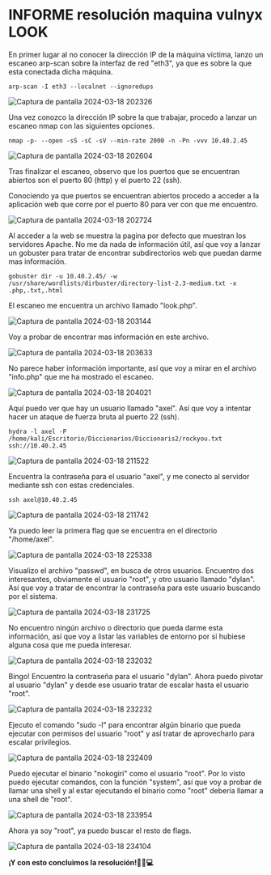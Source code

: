 # INFORME resolución maquina vulnyx LOOK

En primer lugar al no conocer la dirección IP de la máquina víctima, lanzo un escaneo arp-scan sobre la interfaz de red "eth3", ya que es sobre la que esta conectada dicha máquina.

```
arp-scan -I eth3 --localnet --ignoredups
```

![Captura de pantalla 2024-03-18 202326](https://github.com/CBonastre/hacking_labs/assets/151465796/ac3a53e3-c6e9-4825-8da0-fff69caff030)


Una vez conozco la dirección IP sobre la que trabajar, procedo a lanzar un escaneo nmap con las siguientes opciones.

```
nmap -p- --open -sS -sC -sV --min-rate 2000 -n -Pn -vvv 10.40.2.45
```

![Captura de pantalla 2024-03-18 202604](https://github.com/CBonastre/hacking_labs/assets/151465796/7cf41404-5521-4eac-baa2-88b1073486af)


Tras finalizar el escaneo, observo que los puertos que se encuentran abiertos son el puerto 80 (http) y el puerto 22 (ssh).

Conociendo ya que puertos se encuentran abiertos procedo a acceder a la aplicación web que corre por el puerto 80 para ver con que me encuentro.

![Captura de pantalla 2024-03-18 202724](https://github.com/CBonastre/hacking_labs/assets/151465796/70b13606-0c9b-4d88-8227-b6a4f38643e1)


Al acceder a la web se muestra la pagina por defecto que muestran los servidores Apache. No me da nada de información útil, así que voy a lanzar un gobuster para tratar de encontrar subdirectorios web que puedan darme mas información.

```
gobuster dir -u 10.40.2.45/ -w /usr/share/wordlists/dirbuster/directory-list-2.3-medium.txt -x .php,.txt,.html
```

El escaneo me encuentra un archivo llamado "look.php".

![Captura de pantalla 2024-03-18 203144](https://github.com/CBonastre/hacking_labs/assets/151465796/99e85991-019a-46cc-a3ef-88a7a2a76b05)


Voy a probar de encontrar mas información en este archivo.

![Captura de pantalla 2024-03-18 203633](https://github.com/CBonastre/hacking_labs/assets/151465796/8b7275b1-df4f-4e75-a043-6f3b3d5859e8)


No parece haber información importante, así que voy a mirar en el archivo "info.php" que me ha mostrado el escaneo.

![Captura de pantalla 2024-03-18 204021](https://github.com/CBonastre/hacking_labs/assets/151465796/e241557c-a43c-4a59-847c-a1c984c0a773)


Aquí puedo ver que hay un usuario llamado "axel". Así que voy a intentar hacer un ataque de fuerza bruta al puerto 22 (ssh).

```
hydra -l axel -P /home/kali/Escritorio/Diccionarios/Diccionaris2/rockyou.txt ssh://10.40.2.45
```

![Captura de pantalla 2024-03-18 211522](https://github.com/CBonastre/hacking_labs/assets/151465796/88c0565d-5650-4fc0-93a1-9a7f3c9f2096)


Encuentra la contraseña para el usuario "axel", y me conecto al servidor mediante ssh con estas credenciales.

```
ssh axel@10.40.2.45
```

![Captura de pantalla 2024-03-18 211742](https://github.com/CBonastre/hacking_labs/assets/151465796/a1058587-e1e9-4d22-8597-01963e353475)


Ya puedo leer la primera flag que se encuentra en el directorio "/home/axel".

![Captura de pantalla 2024-03-18 225338](https://github.com/CBonastre/hacking_labs/assets/151465796/99a8f11d-a497-4372-991d-e14cd0b64ee1)

Visualizo el archivo "passwd", en busca de otros usuarios. Encuentro dos interesantes, obviamente el usuario "root", y otro usuario llamado "dylan". Así que voy a tratar de encontrar la contraseña para este usuario buscando por el sistema.

![Captura de pantalla 2024-03-18 231725](https://github.com/CBonastre/hacking_labs/assets/151465796/933ea7cf-e0ba-4a21-9689-a0899b14fbd8)


No encuentro ningún archivo o directorio que pueda darme esta información, así que voy a listar las variables de entorno por si hubiese alguna cosa que me pueda interesar.

![Captura de pantalla 2024-03-18 232032](https://github.com/CBonastre/hacking_labs/assets/151465796/89445e49-56cc-436c-8e7b-d35a79ab065a)


Bingo! Encuentro la contraseña para el usuario "dylan". Ahora puedo pivotar al usuario "dylan" y desde ese usuario tratar de escalar hasta el usuario "root".

![Captura de pantalla 2024-03-18 232232](https://github.com/CBonastre/hacking_labs/assets/151465796/fcb26308-66f4-4527-9f4d-aeeb1da53f8e)


Ejecuto el comando "sudo -l" para encontrar algún  binario que pueda ejecutar con permisos del usuario "root" y así tratar de aprovecharlo para escalar privilegios.

![Captura de pantalla 2024-03-18 232409](https://github.com/CBonastre/hacking_labs/assets/151465796/36a6e079-0965-41c1-bae0-e3b0fdc3ebb7)


Puedo ejecutar el binario "nokogiri" como el usuario "root". Por lo visto puedo ejecutar comandos, con la función "system", así que voy a probar de llamar una shell y al estar ejecutando el binario como "root" deberia llamar a una shell de "root".

![Captura de pantalla 2024-03-18 233954](https://github.com/CBonastre/hacking_labs/assets/151465796/7403a2e1-918e-4806-ac8c-df2f914661ba)


Ahora ya soy "root", ya puedo buscar el resto de flags.

![Captura de pantalla 2024-03-18 234104](https://github.com/CBonastre/hacking_labs/assets/151465796/126798f7-4a56-4393-b2ce-74f516e0b421)

**¡Y con esto concluimos la resolución!🎉🚀💻**






